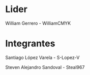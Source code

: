 # Lider

William Gerrero - WilliamCMYK

# Integrantes


Santiago López Varela - S-Lopez-V

Steven Alejandro Sandoval - Steal967

